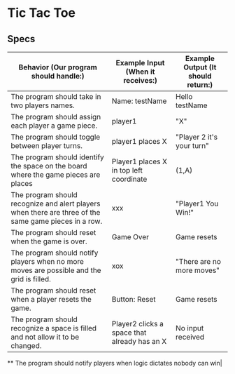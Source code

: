 # Tic Tac Toe

## Specs

|Behavior (Our program should handle:)|Example Input (When it receives:)|Example Output (It should return:)|
|-|-|-|
|The program should take in two players names.|Name: testName|Hello testName|
|The program should assign each player a game piece.|player1|"X"|
|The program should toggle between player turns.|player1 places X|"Player 2 it's your turn"|
|The program should identify the space on the board where the game pieces are places|Player1 places X in top left coordinate|(1,A)|
|The program should recognize and alert players when there are three of the same game pieces in a row.|xxx|"Player1 You Win!"|
|The program should reset when the game is over.|Game Over|Game resets|
|The program should notify players when no more moves are possible and the grid is filled.|xox|"There are no more moves"|
|The program should reset when a player resets the game.|Button: Reset|Game resets|
|The program should recognize a space is filled and not allow it to be changed.|Player2 clicks a space that already has an X|No input received|

** The program should notify players when logic dictates nobody can win|
